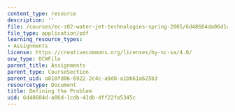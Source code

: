 ```yaml
---
content_type: resource
description: ''
file: /courses/ec-s02-water-jet-technologies-spring-2005/6d48604da06d1cdb41dbdff22fa5345c_MITEC_S02S05_3_def_prob.pdf
file_type: application/pdf
learning_resource_types:
- Assignments
license: https://creativecommons.org/licenses/by-nc-sa/4.0/
ocw_type: OCWFile
parent_title: Assignments
parent_type: CourseSection
parent_uid: a810fd06-6922-2c4c-a9d8-a1bb61a625b3
resourcetype: Document
title: Defining the Problem
uid: 6d48604d-a06d-1cdb-41db-dff22fa5345c
---
```

